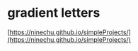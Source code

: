 # gradient letters
[https://ninechu.github.io/simpleProjects/](https://ninechu.github.io/simpleProjects/)
